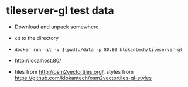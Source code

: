 # tileserver-gl test data

- Download and unpack somewhere
- `cd` to the directory
- `docker run -it -v $(pwd):/data -p 80:80 klokantech/tileserver-gl`
- http://localhost:80/

- tiles from http://osm2vectortiles.org/, styles from https://github.com/klokantech/osm2vectortiles-gl-styles
